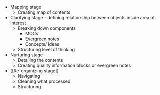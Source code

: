 - Mapping stage
    - Creating map of contents
- Clarifying stage - defining relationship between objects inside area of interest
    - Breaking down components
        - MOCs
        - Evergreen notes
        - Concepts/ Ideas
    - Structuring level of thinking
- Nurturing stage
    - Detailing the contents
    - Creating quality information blocks or evergreen notes
- [[Re-organizing stage]]
    - Navigating
    - Cleaning what processed
    - Structuring
